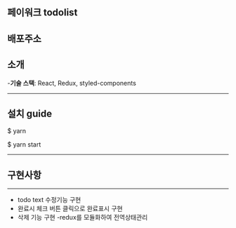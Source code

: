 ## 페이워크 todolist

## 배포주소

## 소개

-**기술 스택**: React, Redux, styled-components

---

## 설치 guide

$ yarn

$ yarn start

---

## 구현사항

---

- todo text 수정기능 구현
- 완료시 체크 버튼 클릭으로 완료표시 구현
- 삭제 기능 구현
  -redux를 모듈화하여 전역상태관리
